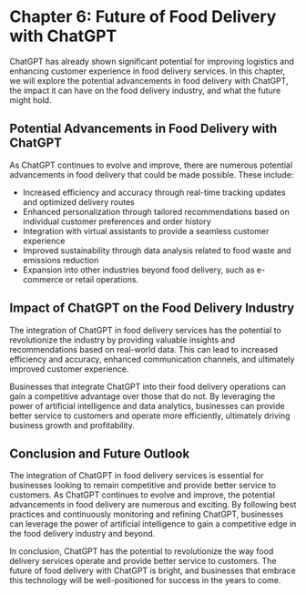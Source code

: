 Chapter 6: Future of Food Delivery with ChatGPT
===============================================

ChatGPT has already shown significant potential for improving logistics and enhancing customer experience in food delivery services. In this chapter, we will explore the potential advancements in food delivery with ChatGPT, the impact it can have on the food delivery industry, and what the future might hold.

Potential Advancements in Food Delivery with ChatGPT
----------------------------------------------------

As ChatGPT continues to evolve and improve, there are numerous potential advancements in food delivery that could be made possible. These include:

* Increased efficiency and accuracy through real-time tracking updates and optimized delivery routes
* Enhanced personalization through tailored recommendations based on individual customer preferences and order history
* Integration with virtual assistants to provide a seamless customer experience
* Improved sustainability through data analysis related to food waste and emissions reduction
* Expansion into other industries beyond food delivery, such as e-commerce or retail operations.

Impact of ChatGPT on the Food Delivery Industry
-----------------------------------------------

The integration of ChatGPT in food delivery services has the potential to revolutionize the industry by providing valuable insights and recommendations based on real-world data. This can lead to increased efficiency and accuracy, enhanced communication channels, and ultimately improved customer experience.

Businesses that integrate ChatGPT into their food delivery operations can gain a competitive advantage over those that do not. By leveraging the power of artificial intelligence and data analytics, businesses can provide better service to customers and operate more efficiently, ultimately driving business growth and profitability.

Conclusion and Future Outlook
-----------------------------

The integration of ChatGPT in food delivery services is essential for businesses looking to remain competitive and provide better service to customers. As ChatGPT continues to evolve and improve, the potential advancements in food delivery are numerous and exciting. By following best practices and continuously monitoring and refining ChatGPT, businesses can leverage the power of artificial intelligence to gain a competitive edge in the food delivery industry and beyond.

In conclusion, ChatGPT has the potential to revolutionize the way food delivery services operate and provide better service to customers. The future of food delivery with ChatGPT is bright, and businesses that embrace this technology will be well-positioned for success in the years to come.
